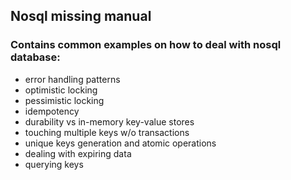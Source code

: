 ## Nosql missing manual
### Contains common examples on how to deal with nosql database:
* error handling patterns
* optimistic locking 
* pessimistic locking 
* idempotency
* durability vs in-memory key-value stores
* touching multiple keys w/o transactions
* unique keys generation and atomic operations
* dealing with expiring data
* querying keys
